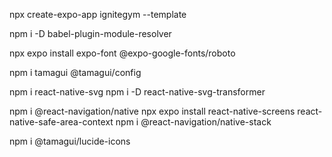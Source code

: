 npx create-expo-app ignitegym --template

npm i -D babel-plugin-module-resolver

npx expo install expo-font @expo-google-fonts/roboto

npm i tamagui @tamagui/config

npm i react-native-svg
npm i -D react-native-svg-transformer

npm i @react-navigation/native
npx expo install react-native-screens react-native-safe-area-context
npm i @react-navigation/native-stack

npm i @tamagui/lucide-icons
